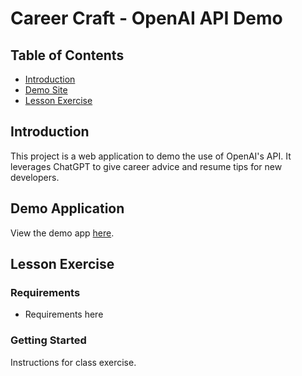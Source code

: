 # Career Craft - OpenAI API Demo

## Table of Contents

- [Introduction](#introduction)
- [Demo Site](#demo-application)
- [Lesson Exercise](#lesson-exercise)

## Introduction

This project is a web application to demo the use of OpenAI's API. 
It leverages ChatGPT to give career advice and resume tips for new developers.

## Demo Application

View the demo app [here](#).

## Lesson Exercise

### Requirements

- Requirements here

### Getting Started

Instructions for class exercise.

